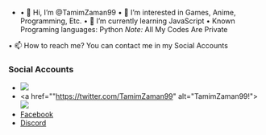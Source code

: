 * • 👋 Hi, I’m @TamimZaman99
• 👀 I’m interested in Games, Anime, Programming, Etc.
• 🌱 I’m currently learning JavaScript
• Known Programing languages: Python
*Note:* All My Codes Are Private

• 📫 How to reach me? You can contact me in my Social Accounts
### Social Accounts
* <a href="https://t.me/TamimZaman" alt="TamimZaman99!"> <img src="https://aleen42.github.io/badges/src/telegram.svg" /> </a>
* <a href=""https://twitter.com/TamimZaman99" alt="TamimZaman99!"> <img src="https://aleen42.github.io/badges/src/twitter.svg" /> </a>
* [Facebook](https://facebook.com/TamimZaman333)
* [Discord](https://discord.com/users/776068810238984243)

<!---
TamimZaman99/TamimZaman99 is a ✨ special ✨ repository because its `README.md` (this file) appears on your GitHub profile.
You can click the Preview link to take a look at your changes.
--->
